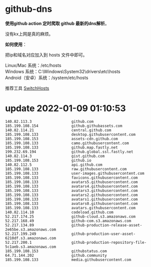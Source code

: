 # github-dns
**使用github action 定时爬取 github 最新的dns解析**。

没有kx上网是真的麻烦。

**如何使用**：

把ip和域名对应加入到 hosts 文件中即可。

Linux/Mac 系统：/etc/hosts  
Windows 系统：C:\Windows\System32\drivers\etc\hosts  
Android（安卓）系统：/system/etc/hosts

推荐工具 [SwitchHosts](https://oldj.github.io/SwitchHosts/)

# update 2022-01-09 01:10:53
```
140.82.113.3                  github.com
185.199.108.154               github.githubassets.com
140.82.114.21                 central.github.com
185.199.108.133               desktop.githubusercontent.com
185.199.108.153               assets-cdn.github.com
185.199.108.133               camo.githubusercontent.com
185.199.108.133               github.map.fastly.net
199.232.69.194                github.global.ssl.fastly.net
140.82.114.3                  gist.github.com
185.199.108.153               github.io
140.82.112.5                  api.github.com
185.199.108.133               raw.githubusercontent.com
185.199.108.133               user-images.githubusercontent.com
185.199.108.133               favicons.githubusercontent.com
185.199.108.133               avatars5.githubusercontent.com
185.199.108.133               avatars4.githubusercontent.com
185.199.108.133               avatars3.githubusercontent.com
185.199.108.133               avatars2.githubusercontent.com
185.199.108.133               avatars1.githubusercontent.com
185.199.108.133               avatars0.githubusercontent.com
185.199.108.133               avatars.githubusercontent.com
140.82.114.10                 codeload.github.com
52.217.174.25                 github-cloud.s3.amazonaws.com
52.217.168.49                 github-com.s3.amazonaws.com
52.217.134.89                 github-production-release-asset-2e65be.s3.amazonaws.com
52.217.199.249                github-production-user-asset-6210df.s3.amazonaws.com
52.217.200.1                  github-production-repository-file-5c1aeb.s3.amazonaws.com
185.199.108.153               githubstatus.com
64.71.144.202                 github.community
185.199.108.133               media.githubusercontent.com
```